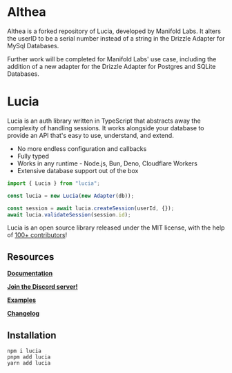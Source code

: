# Althea

Althea is a forked repository of Lucia, developed by Manifold Labs. It alters the userID to be a serial number instead of a string in the Drizzle Adapter for MySql Databases.

Further work will be completed for Manifold Labs' use case, including the addition of a new adapter for the Drizzle Adapter for Postgres and SQLite Databases.

# Lucia

Lucia is an auth library written in TypeScript that abstracts away the complexity of handling sessions. It works alongside your database to provide an API that's easy to use, understand, and extend.

-   No more endless configuration and callbacks
-   Fully typed
-   Works in any runtime - Node.js, Bun, Deno, Cloudflare Workers
-   Extensive database support out of the box

```ts
import { Lucia } from "lucia";

const lucia = new Lucia(new Adapter(db));

const session = await lucia.createSession(userId, {});
await lucia.validateSession(session.id);
```

Lucia is an open source library released under the MIT license, with the help of [100+ contributors](https://github.com/lucia-auth/lucia/graphs/contributors)!

## Resources

**[Documentation](https://lucia-auth.com)**

**[Join the Discord server!](https://discord.gg/PwrK3kpVR3)**

**[Examples](https://github.com/lucia-auth/examples)**

**[Changelog](https://github.com/pilcrowOnPaper/lucia/blob/main/packages/lucia/CHANGELOG.md)**

## Installation

```
npm i lucia
pnpm add lucia
yarn add lucia
```
